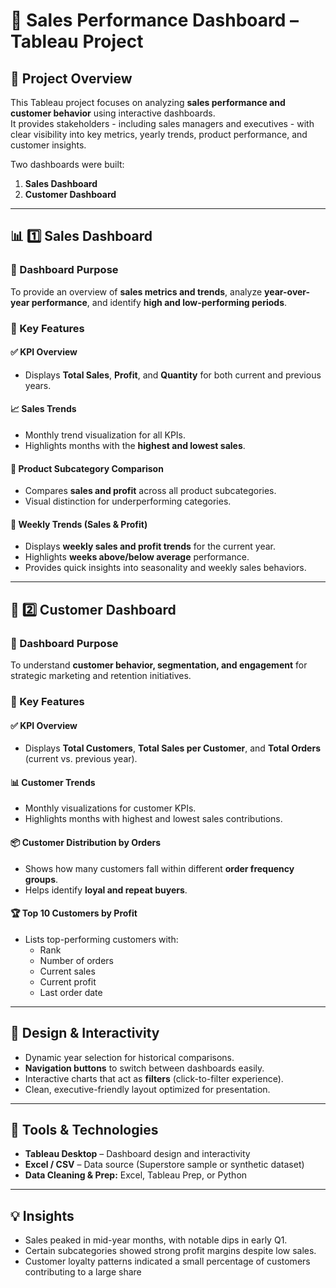 # 💼 Sales Performance Dashboard – Tableau Project

## 🎯 Project Overview
This Tableau project focuses on analyzing **sales performance and customer behavior** using interactive dashboards.  
It provides stakeholders - including sales managers and executives - with clear visibility into key metrics, yearly trends, product performance, and customer insights.

Two dashboards were built:
1. **Sales Dashboard**
2. **Customer Dashboard**

---

## 📊 1️⃣ Sales Dashboard

### 🧠 Dashboard Purpose
To provide an overview of **sales metrics and trends**, analyze **year-over-year performance**, and identify **high and low-performing periods**.

### 🔑 Key Features
#### ✅ KPI Overview
- Displays **Total Sales**, **Profit**, and **Quantity** for both current and previous years.

#### 📈 Sales Trends
- Monthly trend visualization for all KPIs.
- Highlights months with the **highest and lowest sales**.

#### 🧩 Product Subcategory Comparison
- Compares **sales and profit** across all product subcategories.
- Visual distinction for underperforming categories.

#### 📅 Weekly Trends (Sales & Profit)
- Displays **weekly sales and profit trends** for the current year.
- Highlights **weeks above/below average** performance.
- Provides quick insights into seasonality and weekly sales behaviors.

---

## 👥 2️⃣ Customer Dashboard

### 🧠 Dashboard Purpose
To understand **customer behavior, segmentation, and engagement** for strategic marketing and retention initiatives.

### 🔑 Key Features
#### ✅ KPI Overview
- Displays **Total Customers**, **Total Sales per Customer**, and **Total Orders** (current vs. previous year).

#### 📊 Customer Trends
- Monthly visualizations for customer KPIs.
- Highlights months with highest and lowest sales contributions.

#### 📦 Customer Distribution by Orders
- Shows how many customers fall within different **order frequency groups**.
- Helps identify **loyal and repeat buyers**.

#### 🏆 Top 10 Customers by Profit
- Lists top-performing customers with:
  - Rank
  - Number of orders
  - Current sales
  - Current profit
  - Last order date

---

## 🧭 Design & Interactivity

- Dynamic year selection for historical comparisons.  
- **Navigation buttons** to switch between dashboards easily.  
- Interactive charts that act as **filters** (click-to-filter experience).  
- Clean, executive-friendly layout optimized for presentation.  

---

## 🧠 Tools & Technologies

- **Tableau Desktop** – Dashboard design and interactivity  
- **Excel / CSV** – Data source (Superstore sample or synthetic dataset)  
- **Data Cleaning & Prep:** Excel, Tableau Prep, or Python  

---

## 💡 Insights

- Sales peaked in mid-year months, with notable dips in early Q1.  
- Certain subcategories showed strong profit margins despite low sales.  
- Customer loyalty patterns indicated a small percentage of customers contributing to a large share
